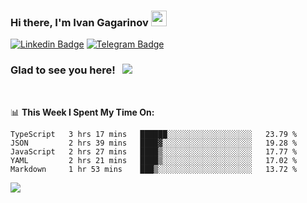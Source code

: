 ### Hi there, I'm Ivan Gagarinov <img src="https://media.giphy.com/media/hvRJCLFzcasrR4ia7z/giphy.gif" width="25px">

[![Linkedin Badge](https://img.shields.io/badge/-LinkedIn-0e76a8?style=flat-square&logo=Linkedin&logoColor=white)](https://linkedin.com/in/ivan-gagarinov-142ba3141/)
[![Telegram Badge](https://img.shields.io/badge/-Telegram-0088cc?style=flat-square&logo=Telegram&logoColor=white)](https://t.me/igagarinov)

### Glad to see you here! &nbsp; ![](https://visitor-badge.glitch.me/badge?page_id=dzencot.dzencot)

</br>

📊 **This Week I Spent My Time On:**
<!--START_SECTION:waka-->
```text
TypeScript   3 hrs 17 mins   ██████░░░░░░░░░░░░░░░░░░░   23.79 % 
JSON         2 hrs 39 mins   ████▓░░░░░░░░░░░░░░░░░░░░   19.28 % 
JavaScript   2 hrs 27 mins   ████▒░░░░░░░░░░░░░░░░░░░░   17.77 % 
YAML         2 hrs 21 mins   ████▒░░░░░░░░░░░░░░░░░░░░   17.02 % 
Markdown     1 hr 53 mins    ███▒░░░░░░░░░░░░░░░░░░░░░   13.72 % 
```
<!--END_SECTION:waka-->

[![](https://github-readme-stats.vercel.app/api?username=dzencot&theme=gruvbox)](https://github.com/dzencot)
